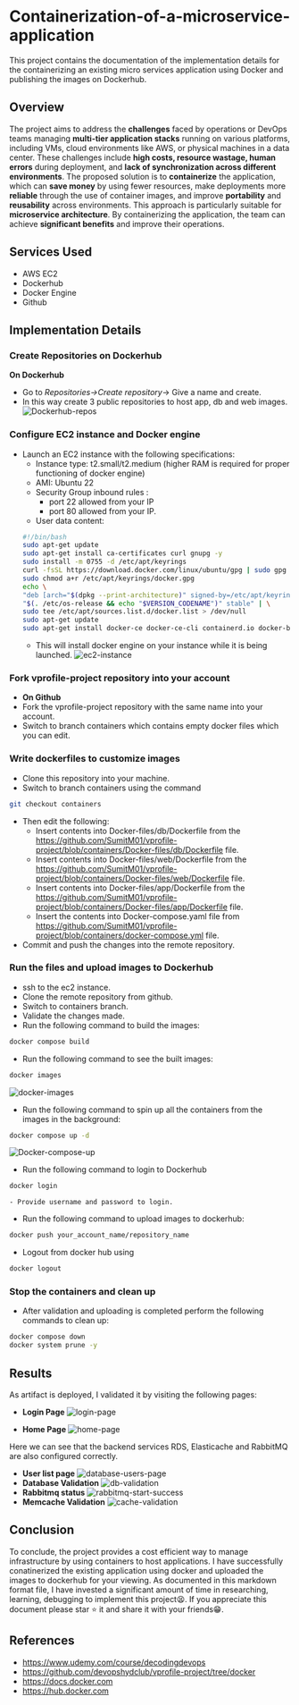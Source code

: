 # Containerization-of-a-microservice-application
This project contains the documentation of the implementation details for the containerizing an existing micro services application using Docker and publishing the images on Dockerhub.

## Overview
The project aims to address the **challenges** faced by operations or DevOps teams managing **multi-tier application stacks** running on various platforms, including VMs, cloud environments like AWS, or physical machines in a data center. These challenges include **high costs, resource wastage, human errors** during deployment, and **lack of synchronization across different environments**. The proposed solution is to **containerize** the application, which can **save money** by using fewer resources, make deployments more **reliable** through the use of container images, and improve **portability** and **reusability** across environments. This approach is particularly suitable for **microservice architecture**. By containerizing the application, the team can achieve **significant benefits** and improve their operations.

## Services Used
- AWS EC2
- Dockerhub
- Docker Engine
- Github

## Implementation Details

### Create Repositories on Dockerhub
**On Dockerhub**
- Go to *Repositories->Create repository*-> Give a name and create.
- In this way create 3 public repositories to host app, db and web images.
![Dockerhub-repos](https://github.com/SumitM01/Containerization-of-a-microservice-application/assets/65524561/f3b910b4-3945-499e-b5ad-19b38332943b)

### Configure EC2 instance and Docker engine
- Launch an EC2 instance with the following specifications:
    - Instance type: t2.small/t2.medium (higher RAM is required for proper functioning of docker engine)
    - AMI: Ubuntu 22
    - Security Group inbound rules : 
        - port 22 allowed from your IP
        - port 80 allowed from your IP.
    - User data content:
    ```bash
    #!/bin/bash
    sudo apt-get update
    sudo apt-get install ca-certificates curl gnupg -y
    sudo install -m 0755 -d /etc/apt/keyrings
    curl -fsSL https://download.docker.com/linux/ubuntu/gpg | sudo gpg --dearmor -o /etc/apt/keyrings/docker.gpg -y
    sudo chmod a+r /etc/apt/keyrings/docker.gpg
    echo \
    "deb [arch="$(dpkg --print-architecture)" signed-by=/etc/apt/keyrings/docker.gpg] https://download.docker.com/linux/ubuntu \
    "$(. /etc/os-release && echo "$VERSION_CODENAME")" stable" | \
    sudo tee /etc/apt/sources.list.d/docker.list > /dev/null
    sudo apt-get update
    sudo apt-get install docker-ce docker-ce-cli containerd.io docker-buildx-plugin docker-compose-plugin -y
    ```
    - This will install docker engine on your instance while it is being launched.
  ![ec2-instance](https://github.com/SumitM01/Containerization-of-a-microservice-application/assets/65524561/cacfe775-57bb-4c59-99b3-186814f0c238)

### Fork vprofile-project repository into your account
- **On Github**
- Fork the vprofile-project repository with the same name into your account.
- Switch to branch containers which contains empty docker files which you can edit.

### Write dockerfiles to customize images
- Clone this repository into your machine.
- Switch to branch containers using the command
```bash 
git checkout containers
```
- Then edit the following:
    - Insert contents into Docker-files/db/Dockerfile from the https://github.com/SumitM01/vprofile-project/blob/containers/Docker-files/db/Dockerfile file.
    - Insert contents into Docker-files/web/Dockerfile from the https://github.com/SumitM01/vprofile-project/blob/containers/Docker-files/web/Dockerfile file.
    - Insert contents into Docker-files/app/Dockerfile from the https://github.com/SumitM01/vprofile-project/blob/containers/Docker-files/app/Dockerfile file.
    - Insert the contents into Docker-compose.yaml file from https://github.com/SumitM01/vprofile-project/blob/containers/docker-compose.yml file.
- Commit and push the changes into the remote repository.

### Run the files and upload images to Dockerhub
- ssh to the ec2 instance.
- Clone the remote repository from github.
- Switch to containers branch.
- Validate the changes made.
- Run the following command to build the images:
```bash
docker compose build
```
- Run the following command to see the built images:
```bash
docker images
```
![docker-images](https://github.com/SumitM01/Containerization-of-a-microservice-application/assets/65524561/a1406385-7359-49f3-8854-ac40cbbce7b0)

- Run the following command to spin up all the containers from the images in the background:
```bash
docker compose up -d
```
![Docker-compose-up](https://github.com/SumitM01/Containerization-of-a-microservice-application/assets/65524561/cd0de36a-08d1-430a-800b-489eeebd606e)

- Run the following command to login to Dockerhub
```bash
docker login
```
    - Provide username and password to login.
- Run the following command to upload images to dockerhub:
```bash
docker push your_account_name/repository_name
```
- Logout from docker hub using 
```bash
docker logout
```
### Stop the containers and clean up
- After validation and uploading is completed perform the following commands to clean up:
```bash
docker compose down
docker system prune -y
```

## Results
As artifact is deployed, I validated it by visiting the following pages:
- **Login Page**
![login-page](https://github.com/SumitM01/Containerization-of-a-microservice-application/assets/65524561/96b6ded1-209b-493e-9e5b-eae1386eff18)

- **Home Page**
![home-page](https://github.com/SumitM01/CI-CD-project-using-AWS-CodeCommit/assets/65524561/b3dade74-61d4-4867-9938-46eedf123423)

Here we can see that the backend services RDS, Elasticache and RabbitMQ are also configured correctly.
- **User list page**
![database-users-page](https://github.com/SumitM01/Containerization-of-a-microservice-application/assets/65524561/a7184c72-f762-4faf-a47b-0385b180d879)
- **Database Validation**
![db-validation](https://github.com/SumitM01/Containerization-of-a-microservice-application/assets/65524561/967d1f54-1d42-4f86-b6bf-d651d8b0dfa3)
- **Rabbitmq status**
![rabbitmq-start-success](https://github.com/SumitM01/CI-CD-project-using-AWS-CodeCommit/assets/65524561/c600d583-18e2-4daf-845c-39febf678ab3)
- **Memcache Validation**
![cache-validation](https://github.com/SumitM01/Containerization-of-a-microservice-application/assets/65524561/3a666edd-26f4-46d2-b5ee-a2393466004a)

## Conclusion
To conclude, the project provides a cost efficient way to manage infrastructure by using containers to host applications. I have successfully conatinerized the existing application using docker and uploaded the images to dockerhub for your viewing.
As documented in this markdown format file, I have invested a significant amount of time in researching, learning, debugging to implement this project😫. If you appreciate this document please star ⭐ it and share it with your friends😁. 
## References
- https://www.udemy.com/course/decodingdevops
- https://github.com/devopshydclub/vprofile-project/tree/docker
- https://docs.docker.com
- https://hub.docker.com
